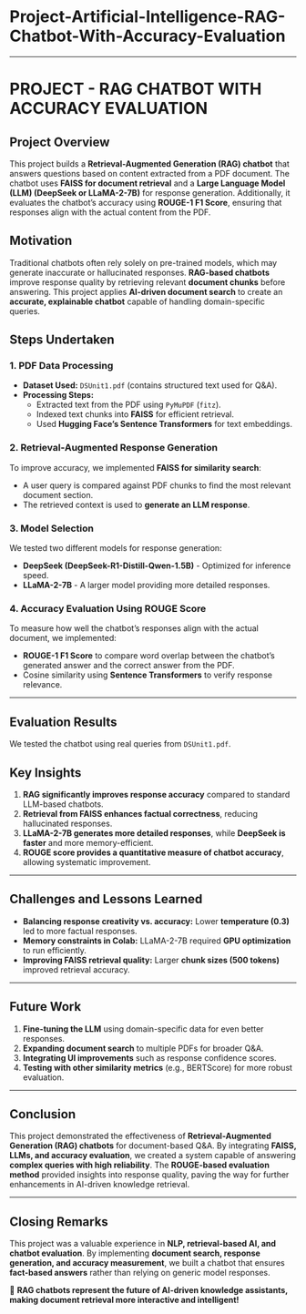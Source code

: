 # Project-Artificial-Intelligence-RAG-Chatbot-With-Accuracy-Evaluation

---
# PROJECT - RAG CHATBOT WITH ACCURACY EVALUATION

## Project Overview
This project builds a **Retrieval-Augmented Generation (RAG) chatbot** that answers questions based on content extracted from a PDF document. The chatbot uses **FAISS for document retrieval** and a **Large Language Model (LLM) (DeepSeek or LLaMA-2-7B)** for response generation. Additionally, it evaluates the chatbot’s accuracy using **ROUGE-1 F1 Score**, ensuring that responses align with the actual content from the PDF.

## Motivation
Traditional chatbots often rely solely on pre-trained models, which may generate inaccurate or hallucinated responses. **RAG-based chatbots** improve response quality by retrieving relevant **document chunks** before answering. This project applies **AI-driven document search** to create an **accurate, explainable chatbot** capable of handling domain-specific queries.

## Steps Undertaken

### 1. PDF Data Processing
- **Dataset Used:** `DSUnit1.pdf` (contains structured text used for Q&A).
- **Processing Steps:**
  - Extracted text from the PDF using `PyMuPDF` (`fitz`).
  - Indexed text chunks into **FAISS** for efficient retrieval.
  - Used **Hugging Face’s Sentence Transformers** for text embeddings.

### 2. Retrieval-Augmented Response Generation
To improve accuracy, we implemented **FAISS for similarity search**:
- A user query is compared against PDF chunks to find the most relevant document section.
- The retrieved context is used to **generate an LLM response**.

### 3. Model Selection
We tested two different models for response generation:
- **DeepSeek (DeepSeek-R1-Distill-Qwen-1.5B)** - Optimized for inference speed.
- **LLaMA-2-7B** - A larger model providing more detailed responses.

### 4. Accuracy Evaluation Using ROUGE Score
To measure how well the chatbot’s responses align with the actual document, we implemented:
- **ROUGE-1 F1 Score** to compare word overlap between the chatbot’s generated answer and the correct answer from the PDF.
- Cosine similarity using **Sentence Transformers** to verify response relevance.

---

## Evaluation Results
We tested the chatbot using real queries from `DSUnit1.pdf`.

## Key Insights
1. **RAG significantly improves response accuracy** compared to standard LLM-based chatbots.
2. **Retrieval from FAISS enhances factual correctness**, reducing hallucinated responses.
3. **LLaMA-2-7B generates more detailed responses**, while **DeepSeek is faster** and more memory-efficient.
4. **ROUGE score provides a quantitative measure of chatbot accuracy**, allowing systematic improvement.

---

## Challenges and Lessons Learned
- **Balancing response creativity vs. accuracy:** Lower **temperature (0.3)** led to more factual responses.
- **Memory constraints in Colab:** LLaMA-2-7B required **GPU optimization** to run efficiently.
- **Improving FAISS retrieval quality:** Larger **chunk sizes (500 tokens)** improved retrieval accuracy.

---

## Future Work
1. **Fine-tuning the LLM** using domain-specific data for even better responses.
2. **Expanding document search** to multiple PDFs for broader Q&A.
3. **Integrating UI improvements** such as response confidence scores.
4. **Testing with other similarity metrics** (e.g., BERTScore) for more robust evaluation.

---

## Conclusion
This project demonstrated the effectiveness of **Retrieval-Augmented Generation (RAG) chatbots** for document-based Q&A. By integrating **FAISS, LLMs, and accuracy evaluation**, we created a system capable of answering **complex queries with high reliability**. The **ROUGE-based evaluation method** provided insights into response quality, paving the way for further enhancements in AI-driven knowledge retrieval.

---

## Closing Remarks
This project was a valuable experience in **NLP, retrieval-based AI, and chatbot evaluation**. By implementing **document search, response generation, and accuracy measurement**, we built a chatbot that ensures **fact-based answers** rather than relying on generic model responses.

🚀 **RAG chatbots represent the future of AI-driven knowledge assistants, making document retrieval more interactive and intelligent!**
